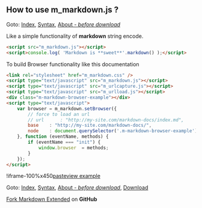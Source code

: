 ## How to use **m_markdown.js** ?

Goto: [Index](/), [Syntax](syntax.md), [About - _before download_](about.md)

Like a simple functionality of **markdown** string encode.

```html
<script src="m_markdown.js"></script>
<script>console.log( 'Markdown is **sweet**'.markdown() );</script>
```

To build Browser functionality like this documentation

```html
<link rel="stylesheet" href="m_markdown.css" />
<script type="text/javascript" src="m_markdown.js"></script>
<script type="text/javascript" src="m_urlcapture.js"></script>
<script type="text/javascript" src="m_urlload.js"></script>
<div class="m-markdown-browser-example"></div>
<script type="text/javascript">
	var browser	= m_markdown.setBrowser({
		// force to load an url
		// url		: "http://my-site.com/markdown-docs/index.md",
		base	: "http://my-site.com/markdown-docs/",
		node	: document.querySelector('.m-markdown-browser-example')
	}, function (eventName, methods) {
		if (eventName === "init") {
			window.browser	= methods;
		}
	});
</script>
```

!iframe-100%x450[pasteview example](https://www.cloudwebcode.com/app/pasteview/i/cd-ne3lvl-1k6pq3/index.html?embed=1&as-code=1&l=en)

Goto: [Index](/), [Syntax](syntax.md), [About - _before download_](about.md), [Download](download.md)

[Fork Markdown Extended](https://github.com/sergiu-gordienco/markdown-extended) on **GitHub**
